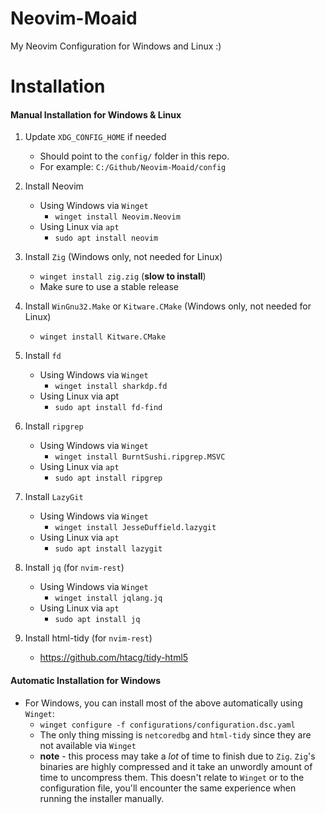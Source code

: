 # Neovim-Moaid
My Neovim Configuration for Windows and Linux :)

# Installation

#### Manual Installation for Windows & Linux
	
1. Update `XDG_CONFIG_HOME` if needed
    - Should point to the `config/` folder in this repo.
    - For example: `C:/Github/Neovim-Moaid/config`

2. Install Neovim
    - Using Windows via `Winget`
        - `winget install Neovim.Neovim`
    - Using Linux via `apt`
        - `sudo apt install neovim`

3. Install `Zig` (Windows only, not needed for Linux)
    - `winget install zig.zig` (__slow to install__)
    - Make sure to use a stable release

4. Install `WinGnu32.Make` or `Kitware.CMake` (Windows only, not needed for Linux)
    - `winget install Kitware.CMake`

5. Install `fd`
    - Using Windows via `Winget`
        - `winget install sharkdp.fd`
    - Using Linux via apt
        - `sudo apt install fd-find`

5. Install `ripgrep`
    - Using Windows via `Winget`
        - `winget install BurntSushi.ripgrep.MSVC`
    - Using Linux via `apt`
        - `sudo apt install ripgrep`

6. Install `LazyGit`
    - Using Windows via `Winget`
        - `winget install JesseDuffield.lazygit`
    - Using Linux via `apt`
        - `sudo apt install lazygit` 

7. Install `jq` (for `nvim-rest`)
    - Using Windows via `Winget`
   		- `winget install jqlang.jq`
    - Using Linux via `apt`
        - `sudo apt install jq`

8. Install html-tidy (for `nvim-rest`)
    - https://github.com/htacg/tidy-html5

#### Automatic Installation for Windows
- For Windows, you can install most of the above automatically using `Winget`:
    - `winget configure -f configurations/configuration.dsc.yaml`
    - The only thing missing is `netcoredbg` and `html-tidy` since they are not available via `Winget`
    - **note** - this process may take a *lot* of time to finish due to `Zig`. `Zig`'s binaries are highly compressed and it take an unwordly amount of time to uncompress them. This doesn't relate to `Winget` or to the configuration file, you'll encounter the same experience when running the installer manually.

